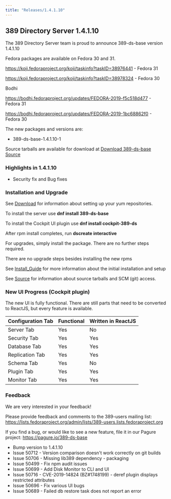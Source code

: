 ```yaml
---
title: "Releases/1.4.1.10"
---
```


389 Directory Server 1.4.1.10
-----------------------------

The 389 Directory Server team is proud to announce 389-ds-base version 1.4.1.10

Fedora packages are available on Fedora 30 and 31.

<https://koji.fedoraproject.org/koji/taskinfo?taskID=38976441> - Fedora 31

<https://koji.fedoraproject.org/koji/taskinfo?taskID=38978324> - Fedora 30

Bodhi

<https://bodhi.fedoraproject.org/updates/FEDORA-2019-f5c518d477> - Fedora 31

<https://bodhi.fedoraproject.org/updates/FEDORA-2019-1bc68862f0> - Fedora 30

The new packages and versions are:

- 389-ds-base-1.4.1.10-1

Source tarballs are available for download at [Download 389-ds-base Source](https://releases.pagure.org/389-ds-base/389-ds-base-1.4.1.10.tar.bz2)

### Highlights in 1.4.1.10

- Security fix and Bug fixes

### Installation and Upgrade 

See [Download](../download.html) for information about setting up your yum repositories.

To install the server use **dnf install 389-ds-base**

To install the Cockpit UI plugin use **dnf install cockpit-389-ds**

After rpm install completes, run **dscreate interactive**

For upgrades, simply install the package.  There are no further steps required.

There are no upgrade steps besides installing the new rpms 

See [Install\_Guide](../howto/howto-install-389.html) for more information about the initial installation and setup

See [Source](../development/source.html) for information about source tarballs and SCM (git) access.

### New UI Progress (Cockpit plugin)

The new UI is fully functional.  There are still parts that need to be converted to ReactJS, but every feature is available.

|Configuration Tab|Functional|Written in ReactJS |
|-----------------|----------|-------------------|
|Server Tab       |Yes       |No                 |
|Security Tab     |Yes       |Yes                |
|Database Tab     |Yes       |Yes                |
|Replication Tab  |Yes       |Yes                |
|Schema Tab       |Yes       |No                 |
|Plugin Tab       |Yes       |Yes                |
|Monitor Tab      |Yes       |Yes                |

### Feedback

We are very interested in your feedback!

Please provide feedback and comments to the 389-users mailing list: <https://lists.fedoraproject.org/admin/lists/389-users.lists.fedoraproject.org>

If you find a bug, or would like to see a new feature, file it in our Pagure project: <https://pagure.io/389-ds-base>

- Bump version to 1.4.1.10
- Issue 50712 - Version comparison doesn't work correctly on git builds
- Issue 50706 - Missing lib389 dependency - packaging
- Issue 50499 - Fix npm audit issues
- Issue 50699 - Add Disk Monitor to CLI and UI
- Issue 50716 - CVE-2019-14824 (BZ#1748199) - deref plugin displays restricted attributes
- Issue 50696 - Fix various UI bugs
- Issue 50689 - Failed db restore task does not report an error

